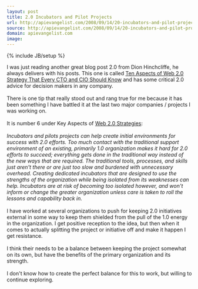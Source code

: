 ```yaml
---
layout: post
title: 2.0 Incubators and Pilot Projects
url: http://apievangelist.com/2008/09/14/20-incubators-and-pilot-projects/
source: http://apievangelist.com/2008/09/14/20-incubators-and-pilot-projects/
domain: apievangelist.com
image: 
---
```

{% include JB/setup %}<p>I was just reading another great blog post 2.0 from Dion Hinchcliffe, he always delivers with his posts.  This one is called <a href="http://web2.socialcomputingmagazine.com/">Ten Aspects of Web 2.0 Strategy That Every CTO and CIO Should Know</a> and has some critical 2.0 advice for decision makers in any company.<br /><br />There is one tip that really stood out and rang true for me because it has been something I have battled it at the last two major companies / projects I was working on.<br /><br />It is number 6 under Key Aspects of <a href="http://web2.socialcomputingmagazine.com/">Web 2.0 Strategies</a>:<br /><br /><span style=";font-family:Georgia;font-size:85%;"  ><span style="font-weight: bold;"></span></span><span style="font-style: italic;">Incubators and pilots projects can help create initial environments for success with 2.0 efforts.  Too much contact with the traditional support environment of an existing, primarily 1.0 organization makes it hard for 2.0 efforts to succeed; everything gets done in the traditional way instead of the new ways that are required.  The traditional tools, processes, and skills just aren't there or are just too slow and burdened with unnecessary overhead.  Creating dedicated incubators that are designed to use the strengths of the organization while being isolated from its weaknesses can help.  Incubators are at risk of becoming too isolated however, and won't inform or change the greater organization unless care is taken to roll the lessons and capability back in. </span><br /><br />I have worked at several organizations to push for keeping 2.0 initiatives external in some way to keep them shielded from the pull of the 1.0 energy in the organization.  I get positive reception to the idea, but then when it comes to actually splitting the project or initiative off and make it happen I get resistance.<br /><br />I think their needs to be a balance between keeping the project somewhat on its own, but have the benefits of the primary organization and its strength.<br /><br />I don't know how to create the perfect balance for this to work, but willing to continue exploring.</p>
